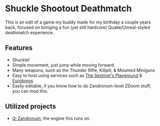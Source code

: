 # Shuckle Shootout Deathmatch
This is an edit of a game my buddy made for my birthday a couple years back, focused on bringing a fun (yet still hardcore) Quake/Unreal-styled deathmatch experience.

## Features
- Shuckle!
- Simple movement, just jump while moving forward.
- Many weapons, such as the Thunder Rifle, Killpill, & Mounted Miniguns
- Easy to host using services such as [The Sentinel's Playground](https://allfearthesentinel.com/) & [Euroboros](https://euroboros.net/)
- Easily editable, if you know how to do Zandronum-level ZDoom stuff, you can mod this.

## Utilized projects
- [Q-Zandronum](https://github.com/IgeNiaI/Q-Zandronum), the engine this runs on.
